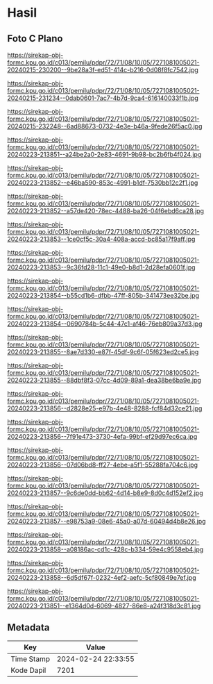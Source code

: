 # Hasil

## Foto C Plano

https://sirekap-obj-formc.kpu.go.id/c013/pemilu/pdpr/72/71/08/10/05/7271081005021-20240215-230200--9be28a3f-ed51-414c-b216-0d08f8fc7542.jpg

https://sirekap-obj-formc.kpu.go.id/c013/pemilu/pdpr/72/71/08/10/05/7271081005021-20240215-231234--0dab0601-7ac7-4b7d-9ca4-616140033f1b.jpg

https://sirekap-obj-formc.kpu.go.id/c013/pemilu/pdpr/72/71/08/10/05/7271081005021-20240215-232248--6ad88673-0732-4e3e-b46a-9fede26f5ac0.jpg

https://sirekap-obj-formc.kpu.go.id/c013/pemilu/pdpr/72/71/08/10/05/7271081005021-20240223-213851--a24be2a0-2e83-4691-9b98-bc2b6fb4f024.jpg

https://sirekap-obj-formc.kpu.go.id/c013/pemilu/pdpr/72/71/08/10/05/7271081005021-20240223-213852--e46ba590-853c-4991-b1df-7530bb12c2f1.jpg

https://sirekap-obj-formc.kpu.go.id/c013/pemilu/pdpr/72/71/08/10/05/7271081005021-20240223-213852--a57de420-78ec-4488-ba26-04f6ebd6ca28.jpg

https://sirekap-obj-formc.kpu.go.id/c013/pemilu/pdpr/72/71/08/10/05/7271081005021-20240223-213853--1ce0cf5c-30a4-408a-accd-bc85a17f9aff.jpg

https://sirekap-obj-formc.kpu.go.id/c013/pemilu/pdpr/72/71/08/10/05/7271081005021-20240223-213853--9c36fd28-11c1-49e0-b8d1-2d28efa0601f.jpg

https://sirekap-obj-formc.kpu.go.id/c013/pemilu/pdpr/72/71/08/10/05/7271081005021-20240223-213854--b55cd1b6-dfbb-47ff-805b-341473ee32be.jpg

https://sirekap-obj-formc.kpu.go.id/c013/pemilu/pdpr/72/71/08/10/05/7271081005021-20240223-213854--0690784b-5c44-47c1-af46-76eb809a37d3.jpg

https://sirekap-obj-formc.kpu.go.id/c013/pemilu/pdpr/72/71/08/10/05/7271081005021-20240223-213855--8ae7d330-e87f-45df-9c6f-05f623ed2ce5.jpg

https://sirekap-obj-formc.kpu.go.id/c013/pemilu/pdpr/72/71/08/10/05/7271081005021-20240223-213855--88dbf8f3-07cc-4d09-89a1-dea38be6ba9e.jpg

https://sirekap-obj-formc.kpu.go.id/c013/pemilu/pdpr/72/71/08/10/05/7271081005021-20240223-213856--d2828e25-e97b-4e48-8288-fcf84d32ce21.jpg

https://sirekap-obj-formc.kpu.go.id/c013/pemilu/pdpr/72/71/08/10/05/7271081005021-20240223-213856--7f91e473-3730-4efa-99bf-ef29d97ec6ca.jpg

https://sirekap-obj-formc.kpu.go.id/c013/pemilu/pdpr/72/71/08/10/05/7271081005021-20240223-213856--07d06bd8-ff27-4ebe-a5f1-55288fa704c6.jpg

https://sirekap-obj-formc.kpu.go.id/c013/pemilu/pdpr/72/71/08/10/05/7271081005021-20240223-213857--9c6de0dd-bb62-4d14-b8e9-8d0c4d152ef2.jpg

https://sirekap-obj-formc.kpu.go.id/c013/pemilu/pdpr/72/71/08/10/05/7271081005021-20240223-213857--e98753a9-08e6-45a0-a07d-60494d4b8e26.jpg

https://sirekap-obj-formc.kpu.go.id/c013/pemilu/pdpr/72/71/08/10/05/7271081005021-20240223-213858--a08186ac-cd1c-428c-b334-59e4c9558eb4.jpg

https://sirekap-obj-formc.kpu.go.id/c013/pemilu/pdpr/72/71/08/10/05/7271081005021-20240223-213858--6d5df67f-0232-4ef2-aefc-5cf80849e7ef.jpg

https://sirekap-obj-formc.kpu.go.id/c013/pemilu/pdpr/72/71/08/10/05/7271081005021-20240223-213851--e1364d0d-6069-4827-86e8-a24f318d3c81.jpg


## Metadata

| Key        | Value               |
| ---------- | ------------------- |
| Time Stamp | 2024-02-24 22:33:55 |
| Kode Dapil | 7201                |



